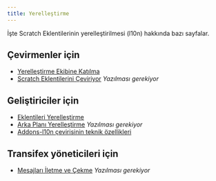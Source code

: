 ```yaml
---
title: Yerelleştirme
---
```


İşte Scratch Eklentilerinin yerelleştirilmesi (l10n) hakkında bazı sayfalar.

## Çevirmenler için
- [Yerelleştirme Ekibine Katılma](joining-the-localization-team)
- [Scratch Eklentilerini Çeviriyor](translating-scratch-addons) _Yazılması gerekiyor_

## Geliştiriciler için
- [Eklentileri Yerelleştirme](localizing-addons)
- [Arka Planı Yerelleştirme](localizing-background) _Yazılması gerekiyor_
- [Addons-l10n çevirisinin teknik özellikleri](https://github.com/ScratchAddons/ScratchAddons/blob/master/addons-l10n/README.md)

## Transifex yöneticileri için
- [Mesajları İletme ve Çekme](pushing-and-pulling-messages) _Yazılması gerekiyor_
